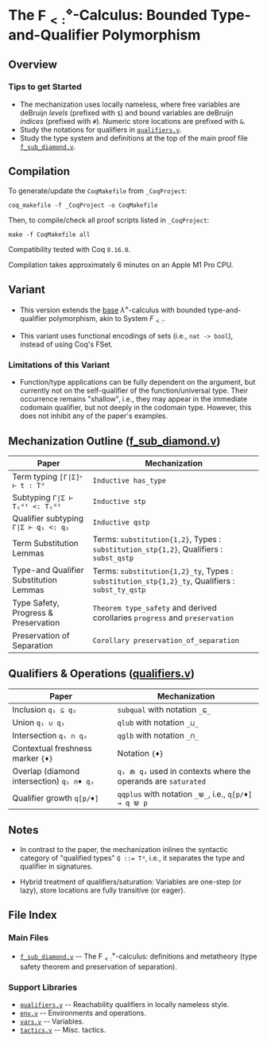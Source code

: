 # The $\mathsf{F}_{<:}^{\diamond}$-Calculus: Bounded Type-and-Qualifier Polymorphism

## Overview

### Tips to get Started

* The mechanization uses locally nameless, where free variables are deBruijn *levels* (prefixed with `$`) and bound variables are deBruijn *indices* (prefixed with `#`). Numeric store locations are prefixed with `&`.
* Study the notations for qualifiers in [`qualifiers.v`](qualifiers.v).
* Study the type system and definitions at the top of the main proof file [`f_sub_diamond.v`](f_sub_diamond.v).

## Compilation

To generate/update the `CoqMakefile` from `_CoqProject`:

`coq_makefile -f _CoqProject -o CoqMakefile`

Then, to compile/check all proof scripts listed in `_CoqProject`:

`make -f CoqMakefile all`

Compatibility tested with Coq `8.16.0`.

Compilation takes approximately 6 minutes on an Apple M1 Pro CPU.

## Variant

* This version extends the [base](lambda_diamond_base) $\lambda^{\diamond}$-calculus with bounded
  type-and-qualifier polymorphism, akin to System $F_{<:}$.

* This variant uses functional encodings of sets (i.e., `nat -> bool`), instead of using Coq's FSet.

### Limitations of this Variant

* Function/type applications can be fully dependent on the argument, but currently not on the self-qualifier of the function/universal type.
Their occurrence remains "shallow", i.e., they may appear in the immediate codomain qualifier, but not deeply in the codomain type.
However, this does not inhibit any of the paper's examples.

## Mechanization Outline ([f_sub_diamond.v](f_sub_diamond.v))

| Paper | Mechanization |
|-------|---------------|
| Term typing `[Γ∣Σ]ᵠ ⊢ t : Tᵈ` | `Inductive has_type` |
| Subtyping `Γ∣Σ ⊢ T₁ᵈ¹ <: T₂ᵈ²` | `Inductive stp` |
| Qualifier subtyping `Γ∣Σ ⊢ q₁ <: q₂` | `Inductive qstp` |
| Term Substitution Lemmas | Terms: `substitution{1,2}`, Types : `substitution_stp{1,2}`, Qualifiers : `subst_qstp` |
| Type-and Qualifier Substitution Lemmas | Terms: `substitution{1,2}_ty`, Types : `substitution_stp{1,2}_ty`, Qualifiers : `subst_ty_qstp` |
| Type Safety, Progress & Preservation | `Theorem type_safety` and derived corollaries `progress` and `preservation` |
| Preservation of Separation | `Corollary preservation_of_separation` |

## Qualifiers & Operations ([qualifiers.v](qualifiers.v))

| Paper | Mechanization |
|-------|---------------|
| Inclusion `q₁ ⊆ q₂` | `subqual` with notation `_⊑_` |
| Union `q₁ ∪ q₂` | `qlub` with notation `_⊔_` |
| Intersection `q₁ ∩ q₂` | `qglb` with notation `_⊓_` |
| Contextual freshness marker `{♦}` | Notation `{♦}` |
| Overlap (diamond intersection) `q₁ ∩♦ q₂` | `q₁ ⋒ q₂` used in contexts where the operands are `saturated` |
| Qualifier growth `q[p/♦]` | `qqplus` with notation `_⋓_`, i.e., `q[p/♦] ⇝ q ⋓ p` |

## Notes

* In contrast to the paper, the mechanization inlines
the syntactic category of "qualified types" `Q ::= Tᵈ`, i.e., it separates
the type and qualifier in signatures.

* Hybrid treatment of qualifiers/saturation: Variables are one-step (or lazy), store locations are fully transitive (or eager).

## File Index

### Main Files

* [`f_sub_diamond.v`](f_sub_diamond.v) -- The $\mathsf{F}_{<:}^{\diamond}$-calculus: definitions and metatheory (type safety theorem and preservation of separation).

### Support Libraries
* [`qualifiers.v`](qualifiers.v) -- Reachability qualifiers in locally nameless style.
* [`env.v`](env.v) -- Environments and operations.
* [`vars.v`](vars.v) -- Variables.
* [`tactics.v`](tactics.v) -- Misc. tactics.
